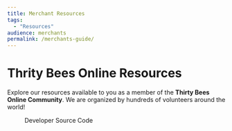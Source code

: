 ```yaml
---
title: Merchant Resources
tags:
  - "Resources"
audience: merchants
permalink: /merchants-guide/
---
```

# Thrity Bees Online Resources
Explore our resources available to you as a member of the **Thirty Bees Online Community**. We are organized by hundreds of volunteers around the world!

<figure><span class="glyphicon glyphicon-book-open"></span><figcaption>Developer Source Code</figcaption></figure>